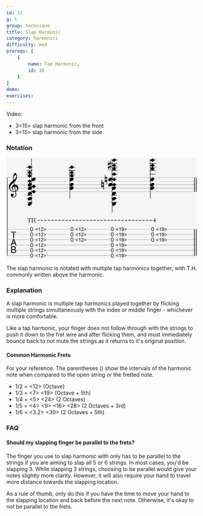 ```yaml
---
id: 11
g: t
group: technique
title: Slap Harmonic
category: harmonics
difficulty: med
prereqs: [
    {
        name: Tap Harmonic,
        id: 10
    }
]
demo: 
exercises:
---
```

Video:
- 3<15> slap harmonic from the front
- 3<15> slap harmonic from the side

### Notation

<div class="tabImg">
  <img src="slap-harmonic.jpg" />
</div>

The slap harmonic is notated with multiple tap harmonics together, with T.H. commonly written above the harmonic. 

### Explanation

A slap harmonic is multiple tap harmonics played together by flicking multiple strings simultaneously with the index or middle finger - whichever is more comfortable.

Like a tap harmonic, your finger does not follow through with the strings to push it down to the <span class="tt" data-tip="the metal strips on your fretboard">fret wire</span> and after flicking them, and must immediately bounce back to not mute the strings as it returns to it's original position. 

#### Common Harmonic Frets

For your reference. The parentheses () show the intervals of the harmonic note when compared to the open string or the fretted note.

- 1/2 = <12> (Octave)
- 1/3 = <7> <19> (Octave + 5th)
- 1/4 = <5> <24> (2 Octaves)
- 1/5 = <4> <9> <16> <28> (2 Octaves + 3rd)
- 1/6 = <3.2> <30> (2 Octaves + 5th)

### FAQ

#### Should my slapping finger be parallel to the frets?

The finger you use to slap harmonic with only has to be parallel to the strings if you are aiming to slap all 5 or 6 strings. In most cases, you'd be slapping 3. While slapping 3 strings, choosing to be parallel would give your notes slightly more clarity. However, it will also require your hand to travel more distance towards the slapping location. 

As a rule of thumb, only do this if you have the time to move your hand to the slapping location and back before the next note. Otherwise, it's okay to not be parallel to the frets.